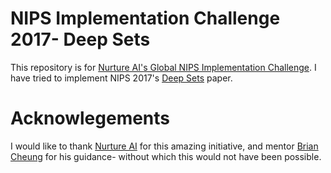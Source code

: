 # NIPS Implementation Challenge 2017- Deep Sets

This repository is for [Nurture AI's Global NIPS Implementation Challenge](https://nurture.ai/nips-challenge). I have tried to implement NIPS 2017's [Deep Sets](https://papers.nips.cc/paper/6931-deep-sets) paper. 









# Acknowlegements
I would like to thank [Nurture AI](https://nurture.ai/) for this amazing initiative, and mentor [Brian Cheung](https://github.com/briancheung) for his guidance- without which this would not have been possible.
